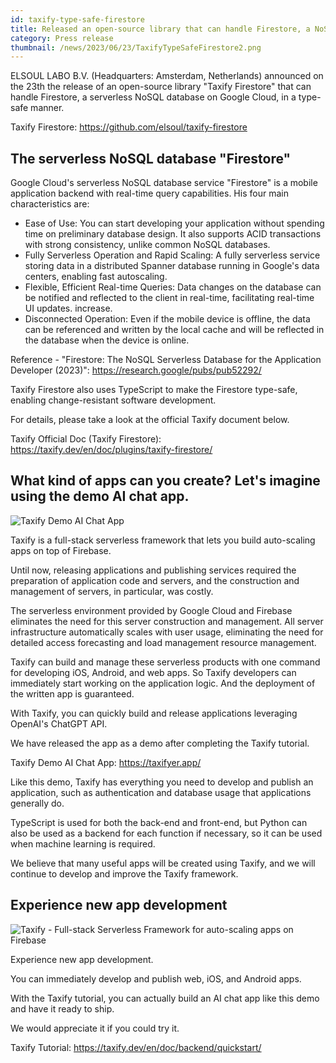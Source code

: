```yaml
---
id: taxify-type-safe-firestore
title: Released an open-source library that can handle Firestore, a NoSQL database, in a type-safe manner
category: Press release
thumbnail: /news/2023/06/23/TaxifyTypeSafeFirestore2.png
---
```


ELSOUL LABO B.V. (Headquarters: Amsterdam, Netherlands) announced on the 23th the release of an open-source library "Taxify Firestore" that can handle Firestore, a serverless NoSQL database on Google Cloud, in a type-safe manner.

Taxify Firestore: https://github.com/elsoul/taxify-firestore

## The serverless NoSQL database "Firestore"

Google Cloud's serverless NoSQL database service "Firestore" is a mobile application backend with real-time query capabilities. His four main characteristics are:

- Ease of Use: You can start developing your application without spending time on preliminary database design. It also supports ACID transactions with strong consistency, unlike common NoSQL databases.
- Fully Serverless Operation and Rapid Scaling: A fully serverless service storing data in a distributed Spanner database running in Google's data centers, enabling fast autoscaling.
- Flexible, Efficient Real-time Queries: Data changes on the database can be notified and reflected to the client in real-time, facilitating real-time UI updates. increase.
- Disconnected Operation: Even if the mobile device is offline, the data can be referenced and written by the local cache and will be reflected in the database when the device is online.

Reference - "Firestore: The NoSQL Serverless Database for the Application Developer (2023)": https://research.google/pubs/pub52292/

Taxify Firestore also uses TypeScript to make the Firestore type-safe, enabling change-resistant software development.

For details, please take a look at the official Taxify document below.

Taxify Official Doc (Taxify Firestore): https://taxify.dev/en/doc/plugins/taxify-firestore/

## What kind of apps can you create? Let's imagine using the demo AI chat app.

![Taxify Demo AI Chat App](/news/2023/06/19/TaxifyerAppSample16-9.png)

Taxify is a full-stack serverless framework that lets you build auto-scaling apps on top of Firebase.

Until now, releasing applications and publishing services required the preparation of application code and servers, and the construction and management of servers, in particular, was costly.

The serverless environment provided by Google Cloud and Firebase eliminates the need for this server construction and management. All server infrastructure automatically scales with user usage, eliminating the need for detailed access forecasting and load management resource management.

Taxify can build and manage these serverless products with one command for developing iOS, Android, and web apps. So Taxify developers can immediately start working on the application logic. And the deployment of the written app is guaranteed.

With Taxify, you can quickly build and release applications leveraging OpenAI's ChatGPT API.

We have released the app as a demo after completing the Taxify tutorial.

Taxify Demo AI Chat App: https://taxifyer.app/

Like this demo, Taxify has everything you need to develop and publish an application, such as authentication and database usage that applications generally do.

TypeScript is used for both the back-end and front-end, but Python can also be used as a backend for each function if necessary, so it can be used when machine learning is required.

We believe that many useful apps will be created using Taxify, and we will continue to develop and improve the Taxify framework.

## Experience new app development

![Taxify - Full-stack Serverless Framework for auto-scaling apps on Firebase](/news/2023/06/13/EffortlessServerlessTaxify.png)

Experience new app development.

You can immediately develop and publish web, iOS, and Android apps.

With the Taxify tutorial, you can actually build an AI chat app like this demo and have it ready to ship.

We would appreciate it if you could try it.

Taxify Tutorial: https://taxify.dev/en/doc/backend/quickstart/
